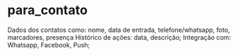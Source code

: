 # para_contato


Dados dos contatos como: nome, data de entrada, telefone/whatsapp, foto, marcadores, presença
Histórico de ações: data, descrição;
Integração com: Whatsapp, Facebook, Push;

